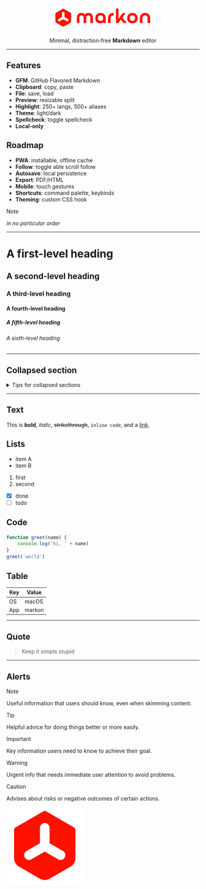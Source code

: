 <div align="center">
  <h1>
    <img valign="middle" src="https://github.com/metaory/markon/blob/master/public/wordmark.png?raw=true" alt="logo" height="64" />
  </h1>
  Minimal, distraction‑free <strong>Markdown</strong> editor
</div>

---

## Features

- **GFM**: GitHub Flavored Markdown
- **Clipboard**: copy, paste
- **File**: save, load
- **Preview**: resizable split
- **Highlight**: 250+ langs, 500+ aliases
- **Theme**: light/dark
- **Spellcheck**: toggle spellcheck
- **Local‑only**

## Roadmap

- **PWA**: installable, offline cache
- **Follow**: toggle able scroll follow
- **Autosave**: local persistence
- **Export**: PDF/HTML
- **Mobile**: touch gestures
- **Shortcuts**: command palette, keybinds
- **Theming**: custom CSS hook

> [!NOTE]
> _in no particular order_

<!-- This content will not appear in the rendered Markdown -->

---

# A first-level heading

## A second-level heading

### A third-level heading

#### A fourth-level heading

##### A fifth-level heading

###### A sixth-level heading

---

## Collapsed section

<details>

<summary>Tips for collapsed sections</summary>

### You can add a header

You can add text within a collapsed section.

You can add an image or a code block, too.

```ruby
   puts "Hello World"
```

</details>

---

## Text

This is **bold**, *italic*, ~~strikethrough~~, `inline code`, and a [link](https://github.com/metaory/markon).

## Lists

- item A
- item B

1. first
2. second

- [x] done
- [ ] todo

## Code

```js
function greet(name) {
	console.log('hi, ' + name)
}
greet('world')
```

## Table

| Key | Value |
| --- | ----- |
| OS  | macOS |
| App | markon |

---

## Quote

> Keep it simple stupid

---

## Alerts

> [!NOTE]
> Useful information that users should know, even when skimming content.

> [!TIP]
> Helpful advice for doing things better or more easily.

> [!IMPORTANT]
> Key information users need to know to achieve their goal.

> [!WARNING]
> Urgent info that needs immediate user attention to avoid problems.

> [!CAUTION]
> Advises about risks or negative outcomes of certain actions.


![screenshot](https://github.com/metaory/markon/blob/master/public/logo.png?raw=true)

<!--

https://docs.github.com/en/get-started/writing-on-github/getting-started-with-writing-and-formatting-on-github/basic-writing-and-formatting-syntax
https://docs.github.com/en/get-started/writing-on-github/working-with-advanced-formatting/organizing-information-with-collapsed-sections
https://github.com/github/docs/blob/main/content/get-started/writing-on-github/getting-started-with-writing-and-formatting-on-github/basic-writing-and-formatting-syntax.md?plain=1 

-->


